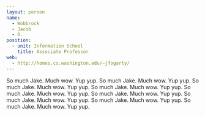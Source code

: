 ```yaml
---
layout: person
name:
  - Wobbrock
  - Jacob
  - O.
position:
  - unit: Information School
    title: Associate Professor
web: 
  - http://homes.cs.washington.edu/~jfogarty/
---
```


So much Jake. Much wow. Yup yup. So much Jake. Much wow. Yup yup. So much Jake. Much wow. Yup yup. 
So much Jake. Much wow. Yup yup. So much Jake. Much wow. Yup yup. So much Jake. Much wow. Yup yup. 
So much Jake. Much wow. Yup yup. So much Jake. Much wow. Yup yup. So much Jake. Much wow. Yup yup. 